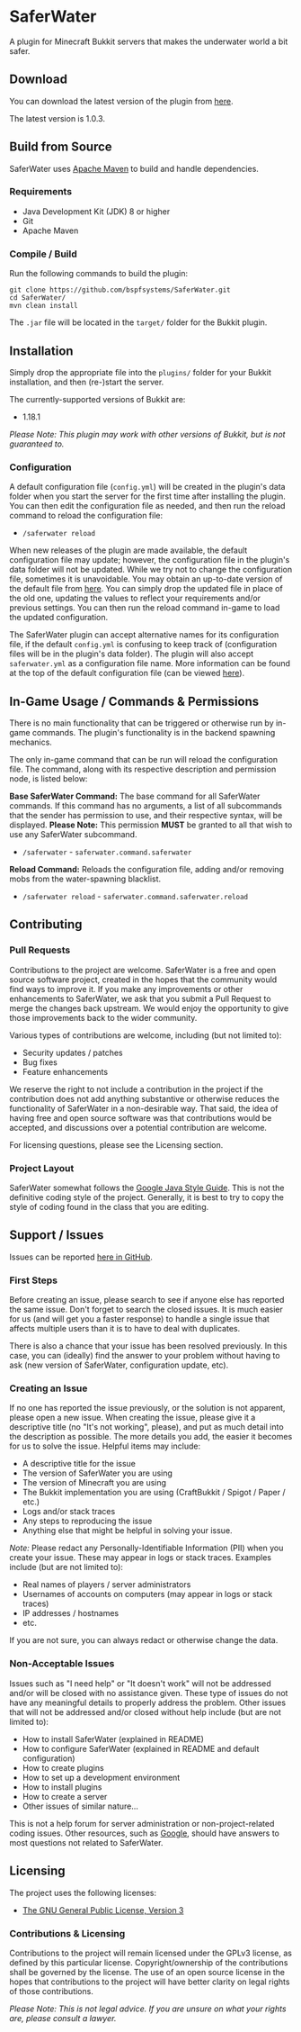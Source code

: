 # SaferWater

A plugin for Minecraft Bukkit servers that makes the underwater world a bit safer.

## Download

You can download the latest version of the plugin from [here](https://github.com/bspfsystems/SaferWater/releases/latest/).

The latest version is 1.0.3.

## Build from Source

SaferWater uses [Apache Maven](https://maven.apache.org/) to build and handle dependencies.

### Requirements

- Java Development Kit (JDK) 8 or higher
- Git
- Apache Maven

### Compile / Build

Run the following commands to build the plugin:
```
git clone https://github.com/bspfsystems/SaferWater.git
cd SaferWater/
mvn clean install
```

The `.jar` file will be located in the `target/` folder for the Bukkit plugin.

## Installation

Simply drop the appropriate file into the `plugins/` folder for your Bukkit installation, and then (re-)start the server.

The currently-supported versions of Bukkit are:
- 1.18.1

_Please Note: This plugin may work with other versions of Bukkit, but is not guaranteed to._

### Configuration

A default configuration file (`config.yml`) will be created in the plugin's data folder when you start the server for the first time after installing the plugin. You can then edit the configuration file as needed, and then run the reload command to reload the configuration file:
- `/saferwater reload`

When new releases of the plugin are made available, the default configuration file may update; however, the configuration file in the plugin's data folder will not be updated. While we try not to change the configuration file, sometimes it is unavoidable. You may obtain an up-to-date version of the default file from [here](https://bspfsystems.org/config-files/saferwater/). You can simply drop the updated file in place of the old one, updating the values to reflect your requirements and/or previous settings. You can then run the reload command in-game to load the updated configuration.

The SaferWater plugin can accept alternative names for its configuration file, if the default `config.yml` is confusing to keep track of (configuration files will be in the plugin's data folder). The plugin will also accept `saferwater.yml` as a configuration file name. More information can be found at the top of the default configuration file (can be viewed [here](https://bspfsystems.org/config-files/saferwater/)).

## In-Game Usage / Commands & Permissions

There is no main functionality that can be triggered or otherwise run by in-game commands. The plugin's functionality is in the backend spawning mechanics.

The only in-game command that can be run will reload the configuration file. The command, along with its respective description and permission node, is listed below:

**Base SaferWater Command:** The base command for all SaferWater commands. If this command has no arguments, a list of all subcommands that the sender has permission to use, and their respective syntax, will be displayed. **Please Note:** This permission **MUST** be granted to all that wish to use any SaferWater subcommand.
- `/saferwater` - `saferwater.command.saferwater`

**Reload Command:** Reloads the configuration file, adding and/or removing mobs from the water-spawning blacklist.
- `/saferwater reload` - `saferwater.command.saferwater.reload`

## Contributing

### Pull Requests

Contributions to the project are welcome. SaferWater is a free and open source software project, created in the hopes that the community would find ways to improve it. If you make any improvements or other enhancements to SaferWater, we ask that you submit a Pull Request to merge the changes back upstream. We would enjoy the opportunity to give those improvements back to the wider community.

Various types of contributions are welcome, including (but not limited to):
- Security updates / patches
- Bug fixes
- Feature enhancements

We reserve the right to not include a contribution in the project if the contribution does not add anything substantive or otherwise reduces the functionality of SaferWater in a non-desirable way. That said, the idea of having free and open source software was that contributions would be accepted, and discussions over a potential contribution are welcome.

For licensing questions, please see the Licensing section.

### Project Layout

SaferWater somewhat follows the [Google Java Style Guide](https://google.github.io/styleguide/javaguide.html). This is not the definitive coding style of the project. Generally, it is best to try to copy the style of coding found in the class that you are editing.

## Support / Issues

Issues can be reported [here in GitHub](https://github.com/bspfsystems/SaferWater/issues/).

### First Steps

Before creating an issue, please search to see if anyone else has reported the same issue. Don't forget to search the closed issues. It is much easier for us (and will get you a faster response) to handle a single issue that affects multiple users than it is to have to deal with duplicates.

There is also a chance that your issue has been resolved previously. In this case, you can (ideally) find the answer to your problem without having to ask (new version of SaferWater, configuration update, etc).

### Creating an Issue

If no one has reported the issue previously, or the solution is not apparent, please open a new issue. When creating the issue, please give it a descriptive title (no "It's not working", please), and put as much detail into the description as possible. The more details you add, the easier it becomes for us to solve the issue. Helpful items may include:
- A descriptive title for the issue
- The version of SaferWater you are using
- The version of Minecraft you are using
- The Bukkit implementation you are using (CraftBukkit / Spigot / Paper / etc.)
- Logs and/or stack traces
- Any steps to reproducing the issue
- Anything else that might be helpful in solving your issue.

_Note:_ Please redact any Personally-Identifiable Information (PII) when you create your issue. These may appear in logs or stack traces. Examples include (but are not limited to):
- Real names of players / server administrators
- Usernames of accounts on computers (may appear in logs or stack traces)
- IP addresses / hostnames
- etc.

If you are not sure, you can always redact or otherwise change the data.

### Non-Acceptable Issues

Issues such as "I need help" or "It doesn't work" will not be addressed and/or will be closed with no assistance given. These type of issues do not have any meaningful details to properly address the problem. Other issues that will not be addressed and/or closed without help include (but are not limited to):
- How to install SaferWater (explained in README)
- How to configure SaferWater (explained in README and default configuration)
- How to create plugins
- How to set up a development environment
- How to install plugins
- How to create a server
- Other issues of similar nature...

This is not a help forum for server administration or non-project-related coding issues. Other resources, such as [Google](https://www.google.com/), should have answers to most questions not related to SaferWater.

## Licensing

The project uses the following licenses:
- [The GNU General Public License, Version 3](https://www.gnu.org/licenses/gpl-3.0.en.html)

### Contributions & Licensing

Contributions to the project will remain licensed under the GPLv3 license, as defined by this particular license. Copyright/ownership of the contributions shall be governed by the license. The use of an open source license in the hopes that contributions to the project will have better clarity on legal rights of those contributions.

_Please Note: This is not legal advice. If you are unsure on what your rights are, please consult a lawyer._
